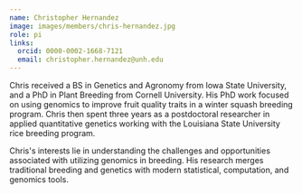 ```yaml
---
name: Christopher Hernandez 
image: images/members/chris-hernandez.jpg
role: pi
links:
  orcid: 0000-0002-1668-7121
  email: christopher.hernandez@unh.edu 
---
```


Chris received a BS in Genetics and Agronomy from Iowa State University, and a PhD in Plant Breeding from Cornell University.
His PhD work focused on using genomics to improve fruit quality traits in a winter squash breeding program.
Chris then spent three years as a postdoctoral researcher in applied quantitative genetics working with the Louisiana State University rice breeding program. 

Chris's interests lie in understanding the challenges and opportunities associated with utilizing genomics in breeding. His research
merges traditional breeding and genetics with modern statistical, computation, and genomics tools.
